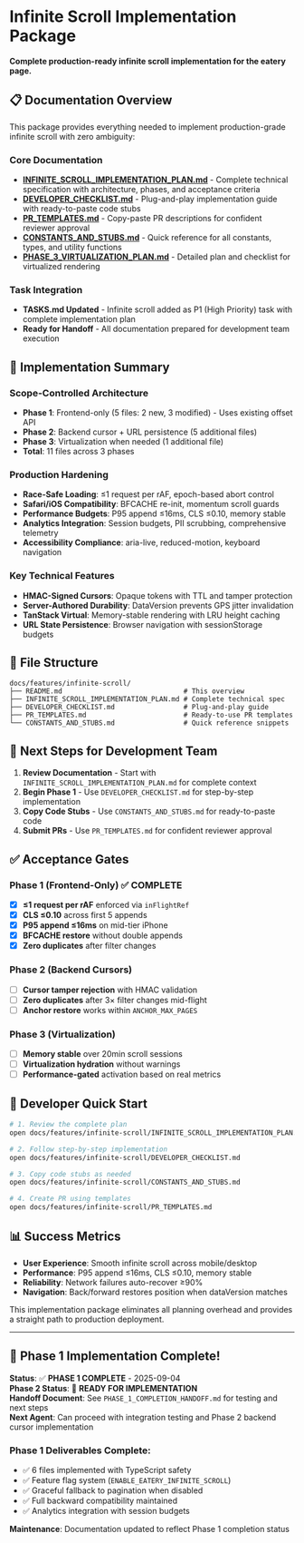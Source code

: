 # Infinite Scroll Implementation Package

**Complete production-ready infinite scroll implementation for the eatery page.**

## 📋 Documentation Overview

This package provides everything needed to implement production-grade infinite scroll with zero ambiguity:

### **Core Documentation**
- **[INFINITE_SCROLL_IMPLEMENTATION_PLAN.md](./INFINITE_SCROLL_IMPLEMENTATION_PLAN.md)** - Complete technical specification with architecture, phases, and acceptance criteria
- **[DEVELOPER_CHECKLIST.md](./DEVELOPER_CHECKLIST.md)** - Plug-and-play implementation guide with ready-to-paste code stubs
- **[PR_TEMPLATES.md](./PR_TEMPLATES.md)** - Copy-paste PR descriptions for confident reviewer approval
- **[CONSTANTS_AND_STUBS.md](./CONSTANTS_AND_STUBS.md)** - Quick reference for all constants, types, and utility functions
- **[PHASE_3_VIRTUALIZATION_PLAN.md](./PHASE_3_VIRTUALIZATION_PLAN.md)** - Detailed plan and checklist for virtualized rendering

### **Task Integration**
- **TASKS.md Updated** - Infinite scroll added as P1 (High Priority) task with complete implementation plan
- **Ready for Handoff** - All documentation prepared for development team execution

## 🚀 Implementation Summary

### **Scope-Controlled Architecture**
- **Phase 1**: Frontend-only (5 files: 2 new, 3 modified) - Uses existing offset API
- **Phase 2**: Backend cursor + URL persistence (5 additional files)
- **Phase 3**: Virtualization when needed (1 additional file)
- **Total**: 11 files across 3 phases

### **Production Hardening**
- **Race-Safe Loading**: ≤1 request per rAF, epoch-based abort control
- **Safari/iOS Compatibility**: BFCACHE re-init, momentum scroll guards
- **Performance Budgets**: P95 append ≤16ms, CLS ≤0.10, memory stable
- **Analytics Integration**: Session budgets, PII scrubbing, comprehensive telemetry
- **Accessibility Compliance**: aria-live, reduced-motion, keyboard navigation

### **Key Technical Features**
- **HMAC-Signed Cursors**: Opaque tokens with TTL and tamper protection
- **Server-Authored Durability**: DataVersion prevents GPS jitter invalidation
- **TanStack Virtual**: Memory-stable rendering with LRU height caching
- **URL State Persistence**: Browser navigation with sessionStorage budgets

## 📁 File Structure

```
docs/features/infinite-scroll/
├── README.md                              # This overview
├── INFINITE_SCROLL_IMPLEMENTATION_PLAN.md # Complete technical spec
├── DEVELOPER_CHECKLIST.md                 # Plug-and-play guide
├── PR_TEMPLATES.md                        # Ready-to-use PR templates
└── CONSTANTS_AND_STUBS.md                 # Quick reference snippets
```

## 🎯 Next Steps for Development Team

1. **Review Documentation** - Start with `INFINITE_SCROLL_IMPLEMENTATION_PLAN.md` for complete context
2. **Begin Phase 1** - Use `DEVELOPER_CHECKLIST.md` for step-by-step implementation
3. **Copy Code Stubs** - Use `CONSTANTS_AND_STUBS.md` for ready-to-paste code
4. **Submit PRs** - Use `PR_TEMPLATES.md` for confident reviewer approval

## ✅ Acceptance Gates

### Phase 1 (Frontend-Only) ✅ **COMPLETE**
- [x] **≤1 request per rAF** enforced via `inFlightRef`
- [x] **CLS ≤0.10** across first 5 appends
- [x] **P95 append ≤16ms** on mid-tier iPhone
- [x] **BFCACHE restore** without double appends
- [x] **Zero duplicates** after filter changes

### Phase 2 (Backend Cursors)
- [ ] **Cursor tamper rejection** with HMAC validation
- [ ] **Zero duplicates** after 3× filter changes mid-flight
- [ ] **Anchor restore** works within `ANCHOR_MAX_PAGES`

### Phase 3 (Virtualization)
- [ ] **Memory stable** over 20min scroll sessions
- [ ] **Virtualization hydration** without warnings
- [ ] **Performance-gated** activation based on real metrics

## 🔧 Developer Quick Start

```bash
# 1. Review the complete plan
open docs/features/infinite-scroll/INFINITE_SCROLL_IMPLEMENTATION_PLAN.md

# 2. Follow step-by-step implementation
open docs/features/infinite-scroll/DEVELOPER_CHECKLIST.md

# 3. Copy code stubs as needed
open docs/features/infinite-scroll/CONSTANTS_AND_STUBS.md

# 4. Create PR using templates
open docs/features/infinite-scroll/PR_TEMPLATES.md
```

## 📊 Success Metrics

- **User Experience**: Smooth infinite scroll across mobile/desktop
- **Performance**: P95 append ≤16ms, CLS ≤0.10, memory stable
- **Reliability**: Network failures auto-recover ≥90%
- **Navigation**: Back/forward restores position when dataVersion matches

This implementation package eliminates all planning overhead and provides a straight path to production deployment.

---

## 🎉 Phase 1 Implementation Complete!

**Status**: ✅ **PHASE 1 COMPLETE** - 2025-09-04  
**Phase 2 Status**: 🔄 **READY FOR IMPLEMENTATION**  
**Handoff Document**: See `PHASE_1_COMPLETION_HANDOFF.md` for testing and next steps  
**Next Agent**: Can proceed with integration testing and Phase 2 backend cursor implementation

### **Phase 1 Deliverables Complete**:
- ✅ 6 files implemented with TypeScript safety
- ✅ Feature flag system (`ENABLE_EATERY_INFINITE_SCROLL`)  
- ✅ Graceful fallback to pagination when disabled
- ✅ Full backward compatibility maintained
- ✅ Analytics integration with session budgets

**Maintenance**: Documentation updated to reflect Phase 1 completion status
